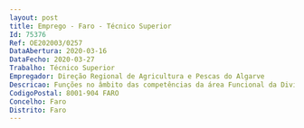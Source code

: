 ```yaml
--- 
layout: post
title: Emprego - Faro - Técnico Superior
Id: 75376
Ref: OE202003/0257
DataAbertura: 2020-03-16
DataFecho: 2020-03-27
Trabalho: Técnico Superior
Empregador: Direção Regional de Agricultura e Pescas do Algarve
Descricao: Funções no âmbito das competências da área Funcional da Divisão de Comunicação e Documentação, designadamente  Tratamento de informação, preparação de conteúdos para o website da DRAP Algarve   Desenvolvimento e difusão interna e externa da informação, com a contribuição das outras unidades orgânicas e áreas funcionais, incluindo a gestão de conteúdos do portal, das redes sociais e outros canais de comunicação   Produção de conteúdos para flyers, brochuras, roll ups, newsletters, painéis informativos, e participar na produção de outros materiais de divulgação institucional da DRAP Algarve ou do Ministério   Apoio técnico nos eventos e outras atividades realizadas no âmbito da DRAP Algarve   Traduções de textos (de inglês para português) para o website da DRAP Algarve  Assegurar a coerência de informação na elaboração de relatórios e na gestão de informação, na produção de conteúdos informativos, na divulgação de conteúdos informativos e na elaboração de notas de imprensa e de outras comunicações internas externas   Desempenhar funções técnicas no âmbito do planeamento da comunicação interna e externa da DRAP Algarve   Assegurar atividades de comunicação e de relações públicas, nomeadamente a comunicação em ações públicas da DRAP Algarve, e acompanhamento do relacionamento com o exterior e com a imprensa, os organismos nacionais e internacionais   Participação no planeamento e execução de eventos de carácter técnico e científico da DRAP Algarve  Realizar iniciativas editoriais da DRAP Algarve.
CodigoPostal: 8001-904 FARO
Concelho: Faro
Distrito: Faro
--- 
```


